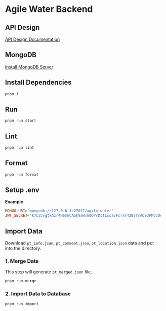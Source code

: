# Agile Water Backend

## API Design

[API Design Documentation](../docs/api-design.md)

## MongoDB

[Install MongoDB Server](https://www.mongodb.com/zh-cn/docs/manual/installation/)

## Install Dependencies

```bash
pnpm i
```

## Run

```bash
pnpm run start
```

## Lint

```bash
pnpm run lint
```

## Format

```bash
pnpm run format
```

## Setup .env

**Example**

```ini
MONGO_URI="mongodb://127.0.0.1:27017/agile-water"
JWT_SECRET="K7LVJvgtkAIr4H6mWCA5k9aWvhQOPrDtfLsoa5FcrxY428sTrAO93FMVcOesaPgI"
```

## Import Data

Download `pt_info.json`, `pt_comment.json`, `pt_location.json` data and put into the directory.

### 1. Merge Data

This step will generate `pt_merged.json` file.

```bash
pnpm run merge
```

### 2. Import Data to Database

```bash
pnpm run import
```
